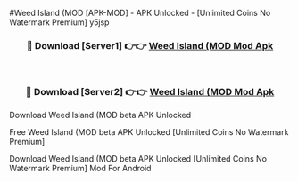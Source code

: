 #Weed Island (MOD [APK-MOD] - APK Unlocked - [Unlimited Coins No Watermark Premium] y5jsp



<div align="center">

<h3>🔴 Download [Server1] 👉👉 <a href="https://momento.my/?title=Weed_Island_(MOD">Weed Island (MOD Mod Apk</a></h3><br>

<h3>🔴 Download [Server2] 👉👉 <a href="https://momento.my/?title=Weed_Island_(MOD">Weed Island (MOD Mod Apk</a></h3>
</div>



Download Weed Island (MOD beta APK Unlocked

Free Weed Island (MOD beta APK Unlocked [Unlimited Coins No Watermark Premium]

Download Weed Island (MOD beta APK Unlocked [Unlimited Coins No Watermark Premium] Mod For Android
